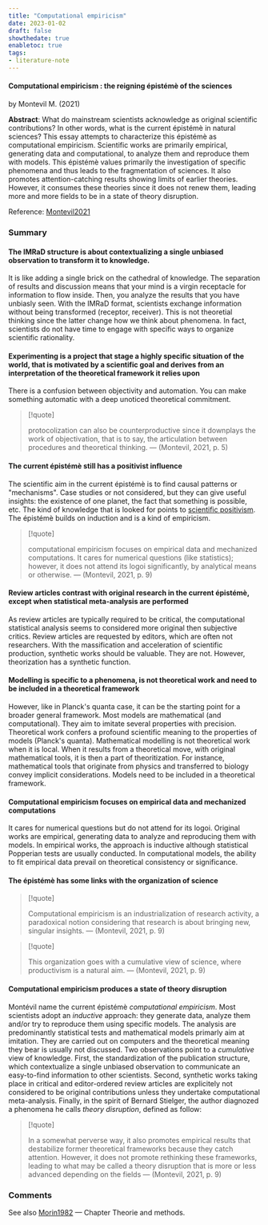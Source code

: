 ```yaml
---
title: "Computational empiricism"
date: 2023-01-02
draft: false
showthedate: true
enabletoc: true
tags:
- literature-note
---
```


#### **Computational empiricism : the reigning épistémè of the sciences**     
by Montevil M. (2021)         

**Abstract**:  What do mainstream scientists acknowledge as original scientific contributions? In other words, what is the current épistémè in natural sciences? This essay attempts to characterize this épistémè as computational empiricism. Scientific works are primarily empirical, generating data and computational, to analyze them and reproduce them with models. This épistémè values primarily the investigation of specific phenomena and thus leads to the fragmentation of sciences. It also promotes attention-catching results showing limits of earlier theories. However, it consumes these theories since it does not renew them, leading more and more fields to be in a state of theory disruption.

Reference: [Montevil2021](reference/Montevil2021.md)


### Summary


#### The IMRaD structure is about contextualizing a single unbiased observation to transform it to knowledge.
It is like adding a single brick on the cathedral of knowledge. The separation of results and discussion means that your mind is a virgin receptacle for information to flow inside. Then, you analyze the results that you have unbiasly seen. With the IMRaD format, scientists exchange information without being transformed (receptor, receiver). This is not theoretial thinking since the latter change how we think about phenomena. In fact, scientists do not have time to engage with specific ways to organize scientific rationality.

#### Experimenting is a project that stage a highly specific situation of the world, that is motivated by a scientific goal and derives from an interpretation of the theoretical framework it relies upon

There is a confusion between objectivity and automation. You can make something automatic with a deep unoticed theoretical commitment. 
> [!quote] 
>
>protocolization can also be counterproductive since it downplays the work of objectivation, that is to say, the articulation between procedures and theoretical thinking. —  (Montevil, 2021, p. 5) 


#### The current épistémè still has a positivist influence
The scientific aim in the current épistémè is to find causal patterns or "mechanisms". Case studies or not considered, but they can give useful insights: the existence of one planet, the fact that something is possible, etc. The kind of knowledge that is looked for points to [scientific positivism](concept/scientific%20positivism.md). The épistémè builds on induction and is a kind of empiricism.


> [!quote] 
>
>computational empiricism focuses on empirical data and mechanized computations. It cares for numerical questions (like statistics); however, it does not attend its logoi significantly, by analytical means or otherwise. —  (Montevil, 2021, p. 9) 


#### Review articles contrast with original research in the current épistémè, except when statistical meta-analysis are performed
As review articles are typically required to be critical, the computational statistical analysis seems to considered more original then subjective critics. Review articles are requested by editors, which are often not researchers. With the massification and acceleration of scientific production, synthetic works should be valuable. They are not. However, theorization has a synthetic function.

#### Modelling is specific to a phenomena, is not theoretical work and need to be included in a theoretical framework
However, like in Planck's quanta case, it can be the starting point for a broader general framework. Most models are mathematical (and computational). They aim to imitate several properties with precision. Theoretical work confers a profound scientific meaning to the properties of models (Planck's quanta). Mathematical modelling is not theoretical work when it is local. When it results from a theoretical move, with original mathematical tools, it is then a part of theoritization. For instance, mathematical tools that originate from physics and transferred to biology convey implicit considerations. Models need to be included in a theoretical framework.

#### Computational empiricism focuses on empirical data and mechanized computations
It cares for numerical questions but do not attend for its logoi. Original works are empirical, generating data to analyze and reproducing them with models. In empirical works, the approach is inductive although statistical Popperian tests are usually conducted. In computational models, the ability to fit empirical data prevail on theoretical consistency or significance.


#### The épistémè has some links with the organization of science

> [!quote] 
>
>Computational empiricism is an industrialization of research activity, a paradoxical notion considering that research is about bringing new, singular insights. —  (Montevil, 2021, p. 9) 

> [!quote] 
>
>This organization goes with a cumulative view of science, where productivism is a natural aim. —  (Montevil, 2021, p. 9) 

#### Computational empiricism produces a state of theory disruption
Montévil name the current épistémè _computational empiricism_. Most scientists adopt an _inductive_ approach: they generate data, analyze them and/or try to reproduce them using specific models. The analysis are predominantly statistical tests and mathematical models primarly aim at imitation. They are carried out on computers and the theoretical meaning they bear is usually not discussed. Two observations point to a _cumulative_ view of knowledge. First, the standardization of the publication structure, which contextualize a single unbiased observation to communicate an easy-to-find information to other scientists. Second, synthetic works taking place in critical and editor-ordered review articles are explicitely not considered to be original contributions unless they undertake computational meta-analysis. Finally, in the spirit of Bernard Stielger, the author diagnozed a phenomena he calls _theory disruption_, defined as follow:

> [!quote] 
>
>In a somewhat perverse way, it also promotes empirical results that destabilize former theoretical frameworks because they catch attention. However, it does not promote rethinking these frameworks, leading to what may be called a theory disruption that is more or less advanced depending on the fields —  (Montevil, 2021, p. 9) 


### Comments
See also [Morin1982](reference/Morin1982.md) — Chapter Theorie and methods. 